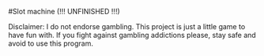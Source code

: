 #Slot machine (!!! UNFINISHED !!!)

Disclaimer: I do not endorse gambling. This project is just a little game to have fun with. 
If you fight against gambling addictions please, stay safe and avoid to use this program.
